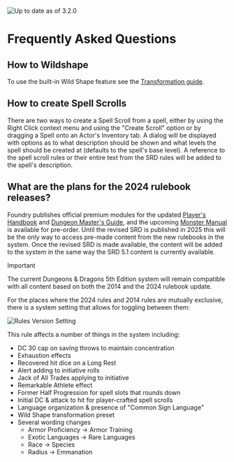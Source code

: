 ![Up to date as of 3.2.0](https://img.shields.io/static/v1?label=dnd5e&message=3.2.0&color=informational)

# Frequently Asked Questions

## How to Wildshape
To use the built-in Wild Shape feature see the [Transformation guide](Transformation.md).

## How to create Spell Scrolls
There are two ways to create a Spell Scroll from a spell, either by using the Right Click context menu and using the "Create Scroll" option or by dragging a Spell onto an Actor's Inventory tab. A dialog will be displayed with options as to what description should be shown and what levels the spell should be created at (defaults to the spell's base level). A reference to the spell scroll rules or their entire text from the SRD rules will be added to the spell's description.

## What are the plans for the 2024 rulebook releases?
Foundry publishes official premium modules for the updated [Player's Handbook](http://foundryvtt.com/packages/dnd-players-handbook) and [Dungeon Master's Guide](https://foundryvtt.com/packages/dnd-dungeon-masters-guide), and the upcoming [Monster Manual](https://foundryvtt.com/packages/dnd-monster-manual) is available for pre-order. Until the revised SRD is published in 2025 this will be the only way to access pre-made content from the new rulebooks in the system. Once the revised SRD is made available, the content will be added to the system in the same way the SRD 5.1 content is currently available.

> [!IMPORTANT]
> The current Dungeons & Dragons 5th Edition system will remain compatible with all content based on both the 2014 and the 2024 rulebook update.

For the places where the 2024 rules and 2014 rules are mutually exclusive, there is a system setting that allows for toggling between them:

![Rules Version Setting](https://raw.githubusercontent.com/foundryvtt/dnd5e/publish-wiki/wiki/images/settings/rules-version.jpg)

This rule affects a number of things in the system including:
 - DC 30 cap on saving throws to maintain concentration
 - Exhaustion effects
 - Recovered hit dice on a Long Rest
 - Alert adding to initiative rolls
 - Jack of All Trades applying to initiative
 - Remarkable Athlete effect
 - Former Half Progression for spell slots that rounds down
 - Initial DC & attack to hit for player-crafted spell scrolls
 - Language organization & presence of "Common Sign Language"
 - Wild Shape transformation preset
 - Several wording changes
   - Armor Proficiency -> Armor Training
   - Exotic Languages -> Rare Languages
   - Race -> Species
   - Radius -> Emmanation
